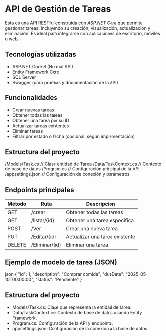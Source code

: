 # API de Gestión de Tareas

Esta es una API RESTful construida con *ASP.NET Core* que permite gestionar tareas, incluyendo su creación, visualización, actualización y eliminación. Es ideal para integrarse con aplicaciones de escritorio, móviles o web.

## Tecnologías utilizadas

- ASP.NET Core 8 (Normal API)
- Entity Framework Core
- SQL Server 
- Swagger (para pruebas y documentación de la API)

## Funcionalidades

- Crear nuevas tareas
- Obtener todas las tareas
- Obtener una tarea por su ID
- Actualizar tareas existentes
- Eliminar tareas
- Filtrar por estado o fecha (opcional, según implementación)

## Estructura del proyecto


/Models/Task.cs          // Clase entidad de Tarea
/Data/TaskContext.cs     // Contexto de base de datos
/Program.cs              // Configuración principal de la API
/appsettings.json        // Configuración de conexión y parámetros


## Endpoints principales

| Método | Ruta             | Descripción                    |
|--------|------------------|--------------------------------|
| GET    | /crear           | Obtener todas las tareas       |
| GET    | /listar/{id}     | Obtener una tarea específica   |
| POST   | /Ver             | Crear una nueva tarea          |
| PUT    | /Editar/{id}     | Actualizar una tarea existente |
| DELETE | /Eliminar/{id}   | Eliminar una tarea             |

## Ejemplo de modelo de tarea (JSON)

json
{
  "id": 1,
  "description": "Comprar comida",
  "dueDate": "2025-05-10T00:00:00",
  "status": "Pendiente"
}


## Estructura del proyecto

- Models/Task.cs: Clase que representa la entidad de tarea.
- Data/TaskContext.cs: Contexto de base de datos usando Entity Framework.
- Program.cs: Configuración de la API y endpoints.
- appsettings.json: Configuración de la conexión a la base de datos.

